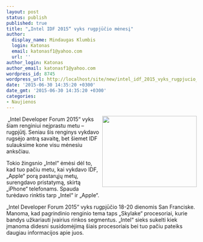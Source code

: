 ```yaml
---
layout: post
status: publish
published: true
title: "„Intel IDF 2015“ vyks rugpjūčio mėnesį"
author:
  display_name: Mindaugas Klumbis
  login: Katonas
  email: katonasf1@yahoo.com
  url: ''
author_login: Katonas
author_email: katonasf1@yahoo.com
wordpress_id: 8745
wordpress_url: http://localhost/site/new/intel_idf_2015_vyks_rugpjucio_menesi/
date: '2015-06-30 14:35:20 +0300'
date_gmt: '2015-06-30 14:35:20 +0300'
categories:
- Naujienos
---
```

<p>
	&nbsp;<img alt="" src="http://technews.lt/userfiles/idf 2015.jpg" style="width: 250px; height: 188px; float: right;" />&bdquo;Intel Developer Forum 2015&ldquo; vyks &scaron;iam renginiui neįprastu metu &ndash; rugpjūtį. Seniau &scaron;is renginys vykdavo rugsėjo antrą savaitę, bet &scaron;iemet IDF sulauksime kone visu mėnesiu anksčiau.</p>
<p>
	Tokio žingsnio &bdquo;Intel&ldquo; ėmėsi dėl to, kad tuo pačiu metu, kai vykdavo IDF, &bdquo;Apple&ldquo; porą pastarųjų metų, surengdavo pristatymą, skirtą &bdquo;iPhone&ldquo; telefonams. Spauda turėdavo rinktis tarp &bdquo;Intel&ldquo; ir &bdquo;Apple&ldquo;.</p>
<p>
	&bdquo;Intel Developer Forum 2015&ldquo; vyks rugpjūčio 18-20 dienomis San Franciske. Manoma, kad pagrindinio renginio tema taps &bdquo;Skylake&ldquo; procesoriai, kurie bandys užkariauti įvairius rinkos segmentus. &bdquo;Intel&ldquo; sieks sukelti kiek įmanoma didesni susidomėjimą &scaron;iais procesoriais bei tuo pačiu pateiks daugiau informacijos apie juos.&nbsp;</p>
